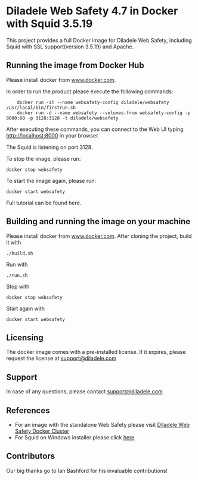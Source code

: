 Diladele Web Safety 4.7 in Docker with Squid 3.5.19
=============================================

This project provides a full Docker image for Diladele Web Safety, including Squid with SSL support(version 3.5.19) and Apache.

Running the image from Docker Hub
---
Please install docker from www.docker.com.

In order to run the product please execute the following commands:
```
    docker run -it --name websafety-config diladele/websafety /usr/local/bin/firstrun.sh
    docker run -d --name websafety --volumes-from websafety-config -p 8000:80 -p 3128:3128 -t diladele/websafety
```
After executing these commands, you can connect to the Web UI typing [http://localhost:8000](http://localhost:8000) in your browser.

The Squid is listening on port 3128. 

To stop the image, please run:

    docker stop websafety

To start the image again, please run:

    docker start websafety

Full tutorial can be found here.

Building and running the image on your machine
---
Please install docker from www.docker.com.
After cloning the project, build it with

    ./build.sh

Run with

    ./run.sh

Stop with

    docker stop websafety

Start again with

    docker start websafety


Licensing
---
The docker image comes with a pre-installed license. If it expires, please request the license at support@diladele.com

Support
---
In case of any questions, please contact support@diladele.com

References
---
* For an image with the standalone Web Safety please visit [Diladele Web Safety Docker Cluster](https://github.com/diladele/docker-cluster)
* For Squid on Windows installer please click [here](https://github.com/diladele/squid3-windows)

Contributors
---
Our big thanks go to Ian Bashford for his invaluable contributions!
